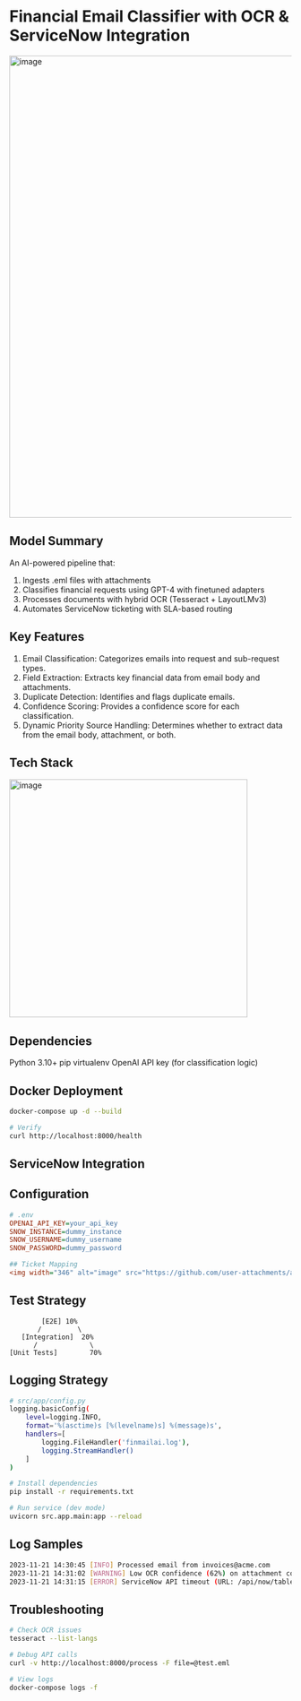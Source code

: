 # Financial Email Classifier with OCR & ServiceNow Integration
<img width="825" alt="image" src="https://github.com/user-attachments/assets/c59dfd17-794c-4d51-a6b3-d03ac8688c8a" />

## Model Summary

An AI-powered pipeline that:
1. Ingests .eml files with attachments
2. Classifies financial requests using GPT-4 with finetuned adapters
3. Processes documents with hybrid OCR (Tesseract + LayoutLMv3)
4. Automates ServiceNow ticketing with SLA-based routing

## Key Features
1. Email Classification: Categorizes emails into request and sub-request types.
2. Field Extraction: Extracts key financial data from email body and attachments.
3. Duplicate Detection: Identifies and flags duplicate emails.
4. Confidence Scoring: Provides a confidence score for each classification.
5. Dynamic Priority Source Handling: Determines whether to extract data from the email body, attachment, or both.

## Tech Stack
<img width="425" alt="image" src="https://github.com/user-attachments/assets/a7ac7390-9c76-4858-a0fd-6f3bf555957d" />

## Dependencies
Python 3.10+
pip
virtualenv
OpenAI API key (for classification logic)

## Docker Deployment

```bash
docker-compose up -d --build

# Verify
curl http://localhost:8000/health
```

## ServiceNow Integration
## Configuration

```ini
# .env
OPENAI_API_KEY=your_api_key
SNOW_INSTANCE=dummy_instance
SNOW_USERNAME=dummy_username
SNOW_PASSWORD=dummy_password

## Ticket Mapping
<img width="346" alt="image" src="https://github.com/user-attachments/assets/4c37195a-4f2f-4b8a-b0ef-b72f15244cb0" />
```

## Test Strategy

```
        [E2E] 10%
       /         \
   [Integration]  20%
      /             \
[Unit Tests]        70%
```

## Logging Strategy

```bash
# src/app/config.py
logging.basicConfig(
    level=logging.INFO,
    format='%(asctime)s [%(levelname)s] %(message)s',
    handlers=[
        logging.FileHandler('finmailai.log'),
        logging.StreamHandler()
    ]
)

# Install dependencies
pip install -r requirements.txt

# Run service (dev mode)
uvicorn src.app.main:app --reload
```

## Log Samples

```bash
2023-11-21 14:30:45 [INFO] Processed email from invoices@acme.com
2023-11-21 14:31:02 [WARNING] Low OCR confidence (62%) on attachment contract.pdf
2023-11-21 14:31:15 [ERROR] ServiceNow API timeout (URL: /api/now/table/incident)
```

## Troubleshooting

```bash
# Check OCR issues
tesseract --list-langs

# Debug API calls
curl -v http://localhost:8000/process -F file=@test.eml

# View logs
docker-compose logs -f
```
